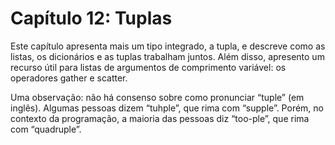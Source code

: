 # Capítulo 12: Tuplas

Este capítulo apresenta mais um tipo integrado, a tupla, e descreve como as listas, os dicionários e as tuplas trabalham juntos. Além disso, apresento um recurso útil para listas de argumentos de comprimento variável: os operadores gather e scatter.

Uma observação: não há consenso sobre como pronunciar “tuple” (em inglês). Algumas pessoas dizem “tuhple”, que rima com “supple”. Porém, no contexto da programação, a maioria das pessoas diz “too-ple”, que rima com “quadruple”.
